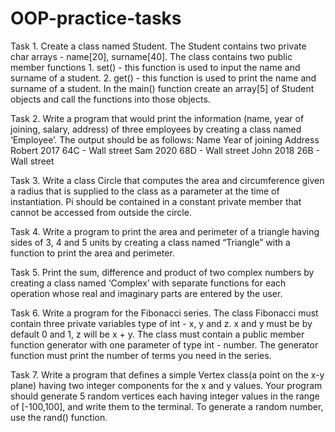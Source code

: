 # OOP-practice-tasks

Task 1. 
Create a class named Student. The Student contains two private char arrays - name[20], surname[40]. The class contains two public member functions
    1. set() - this function is used to input the name and surname of a student.
    2. get() - this function is used to print the name and surname of a student.
In the main() function create an array[5] of Student objects and call the functions into those objects. 

Task 2. 
Write a program that would print the information (name, year of joining, salary, address) of three employees by creating a class named ‘Employee’. The output should be as follows:
Name        Year of joining        Address
Robert        2017                 64C - Wall street
Sam           2020                 68D - Wall street
John          2018                 26B - Wall street

Task 3. 
Write a class Circle that computes the area and circumference given a radius that is supplied to the class as a parameter at the time of instantiation. Pi should be contained in a constant private member that cannot be accessed from outside the circle. 

Task 4. 
Write a program to print the area and perimeter of a triangle having sides of 3, 4 and 5 units by creating a class named “Triangle” with a function to print the area and perimeter. 

Task 5. 
Print the sum, difference and product of two complex numbers by creating a class named ‘Complex’ with separate functions for each operation whose real and imaginary parts are entered by the user.

Task 6. 
Write a program for the Fibonacci series. The class Fibonacci must contain three private variables type of int - x, y and z. x and y must be by default 0 and 1, z will be x + y. The class must contain a public member function generator with one parameter of type int - number. The generator function must print the number of terms you need in the series. 

Task 7. 
Write a program that defines a simple Vertex class(a point on the x-y plane) having two integer components for the x and y values. Your program should generate 5 random vertices each having integer values in the range of [-100,100], and write them to the terminal. To generate a random number, use the rand() function.
